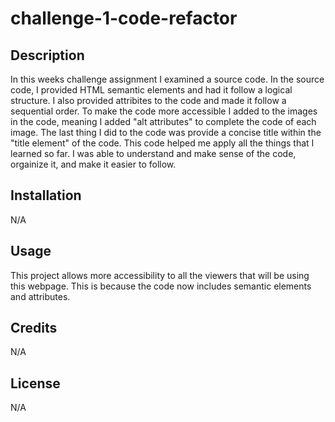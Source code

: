 # challenge-1-code-refactor

## Description

In this weeks challenge assignment I examined a source code. In the source code, I provided HTML semantic elements and had it follow a logical structure. I also provided attribites to the code and made it follow a sequential order. To make the code more accessible I added to the images in the code, meaning I added "alt attributes" to complete the code of each image. The last thing I did to the code was provide a concise title within the "title element" of the code. This code helped me apply all the things that I learned so far. I was able to understand and make sense of the code, orgainize it, and make it easier to follow. 

## Installation

N/A

## Usage

This project allows more accessibility to all the viewers that will be using this webpage. This is because the code now includes semantic elements and attributes.

## Credits

N/A

## License

N/A